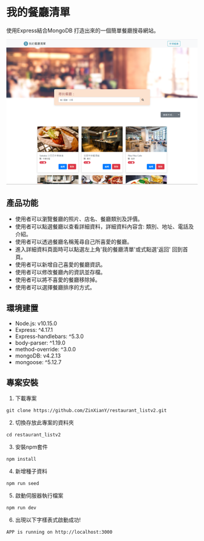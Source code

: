 # 我的餐廳清單
使用Express結合MongoDB 打造出來的一個簡單餐廳搜尋網站。

![image](/public/restaurant-list.PNG)

## 產品功能
* 使用者可以瀏覽餐廳的照片、店名、餐廳類別及評價。
* 使用者可以點選餐廳以查看詳細資料，詳細資料內容含: 類別、地址、電話及介紹。
* 使用者可以透過餐廳名稱蒐尋自己所喜愛的餐廳。
* 進入詳細資料頁面時可以點選左上角'我的餐廳清單'或式點選'返回' 回到首頁。
* 使用者可以新增自己喜愛的餐廳資訊。
* 使用者可以修改餐廳內的資訊並存檔。
* 使用者可以將不喜愛的餐廳移除掉。
* 使用者可以選擇餐廳排序的方式。

## 環境建置
* Node.js: v10.15.0
* Express: ^4.17.1
* Express-handlebars: ^5.3.0
* body-parser: ^1.19.0
* method-override: ^3.0.0
* mongoDB: v4.2.13
* mongoose: ^5.12.7

## 專案安裝
1. 下載專案
```
git clone https://github.com/ZinXianY/restaurant_listv2.git
```

2. 切換存放此專案的資料夾
```
cd restaurant_listv2
```

3. 安裝npm套件
```
npm install
```

4. 新增種子資料
```
npm run seed
```

5. 啟動伺服器執行檔案
```
npm run dev
```

6. 出現以下字樣表式啟動成功!
```
APP is running on http://localhost:3000
```